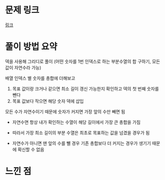 
# 문제 링크
[링크](URL)
# 풀이 방법 요약

덱을 사용해 그리디로 풀이 (어떤 숫자를 1번 인덱스로 하는 부분수열의 합 구하기, 모든 값이 자연수라 가능)

배열 인덱스 별 숫자를 총합에 더해보고
1. 목표 값이랑 크거나 같으면 최소 길이 갱신 가능한지 확인하고 덱의 첫 번째 숫자를 뺀다
2. 목표 값보다 작으면 해당 숫자 덱에 삽입

모든 수가 자연수이기 때문에 숫자가 커지면 가장 앞의 수만 빼면 됨

- 자연수면 항상 내가 확인하는 수열이 해당 길이에서 가장 큰 총합을 가짐

- 따라서 가장 최소 길이의 부분 수열은 최초로 목표하는 값을 넘겼을 경우가 됨

- 자연수가 아니면 맨 앞의 수를 뺄 경우 기존 총합보다 더 커지는 경우가 생기기 때문에 확신할 수 없음


# 느낀 점